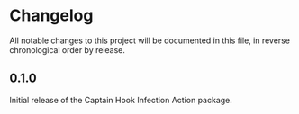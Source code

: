# Changelog

All notable changes to this project will be documented in this file, in reverse chronological order by release.

## 0.1.0

Initial release of the Captain Hook Infection Action package.
